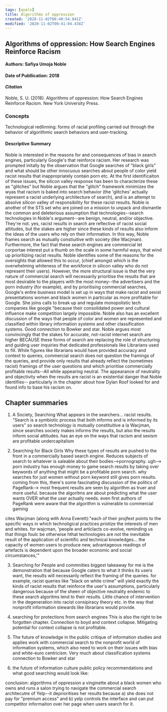 ```yaml
---
tags: [quals]
title: Algorithms of oppression
created: '2020-11-02T00:40:54.841Z'
modified: '2020-11-02T00:41:04.438Z'
---
```


## Algorithms of oppression: How Search Engines Reinforce Racism

#### Authors: Safiya Umoja Noble
#### Date of Publlication: 2018

#### *Citation*
Noble, S. U. (2018). Algorithms of oppression: How Search Engines Reinforce Racism. New York University Press.

### Concepts

Technological redlinning: forms of racial profiling carried out through the behavior of algorithmic search behaviors and user-tracking. 

#### Descriptive Summary

Noble is interested in the reasons for and consequences of bias in search engines, particularly Google's that reinforce racism. Her research was prompted initally by the observation that Google searches of "black girls" and what should be other innocuous searches about people of color yield racist results that inappropriately contain porn etc. At the first identificaiton of these issues, the silicon valley response has been to characterize these as "glitches" but Noble argues that the "glitch" framework minimizes the wyas that racism is baked into search behavior (the 'glitches' actually represent a racist underlying architecture of search), and is an attempt to absolve silicon valley of responsibility for these racist results. Noble is another of the STS set who are joined on a mission to unpack and dismantle the common and deleterious assumption that technologies--search technologies in Noble's argument--are benign, neutral, and/or objective. They're not.
yes, racist results in search are reflective of racist social attitudes, but the stakes are higher since these kinds of results also inform the ideas of the users who rely on their information. In this way, Noble frames search as mutually constiuitive with society (like Wacjman). Furthermore, the fact that these search engines are commercial let corportae interest put a thumb on the scale in some harmful ways, that wind up prioritizing racist results. 
Noble identifies some of the reasons for the oversights that allowed this to occur, (chief amongst which is the overwhelming whiteness of the workforce in silicon valley who do not represent their users). However, the more structural issue is that the very nature of commercial search will necessarily prioritise the results that are most desirable to the players with the most money--the advertisers and the porn industry (for example), and by prioritising commercial searches, Google's entire business model is set up in ways that make racist and sexist presentations women and black women in particular as more profitable for Google. She joins calls to break up and regulate monopolistic tech companies like google "because their consolidated power and cultural influence make competition largely impossible. 
Noble also has an excellent discussion of the ways that people of color and women are represented and classified within library information systems and other classification systems. Good connection to Bowker and star.
Noble argues most convincingly that the stakes for accurate, not-racist internet search are higher BECAUSE these forms of search are replacing the role of structuring and guiding user inquiries that dedicated professionals like Librarians used to fill. While figures like librarians would have provided accuracy and context to queries, commercial search does not question the framings of the queries, and provide only results that already reflect the (sometimes racist) framings of the user questions and which prioritise commercially profitable results--All while appearing neutral.
The appearance of neutrality and objectivity when the results are racist is an existential danger that Noble identifies-- particularly in the chapter about how Dylan Roof looked for and found info to base his racism on. 

## Chapter summaries

1. A Society, Searching
What appears in the searchers... racist results. 
"Search is a symbiotic process that both informs and is informed by its users" so search technology is mutually constituitive a la Wacjman, since searches society makes informs the results, but also the results inform social attitudes. 
has an eye on the ways that racism and sexism are profitable undercapitalism

2. Searching for Black Girls
Why these types of results are pushed to the front in a commercially based search engine. Reduces subjects of search to whatever is saleable about their bodies-->pornography. ugh--> porn industry has enough money to game search results by taking over keywords of anything that might be a profitable porn search. why searches for just women without porn keyword still gives porn results. 
coming from this, there's some fascinating discussion of the politics of PageRank--> most frequent results are seen by algorithm as truer and more useful. because the algoritms are about predicting what the user wants OVER what the user actually needs. even first authors of PageRank were aware that the algorithm is vulnerable to commercial gaming

cites Wacjman (along with Anna Everett):"each of their projfext points to the specific ways in which technoligical practices priotize the interests of men and whites. for wajcman, 'people and articlacts co-evolve, reminding us that things foulc be otherwise hthat technologies are not the inevitable result of the application of scientific and technical knowledges... the capacity of women users to produce new, advantageous readings of artefacts is dependent upon the broader economic and social circumstances,'"

3. Searching for People and commnities
biggest takeaway for me is the demonstration that because Google caters to what it thinks its users want, the results will necessarily reflect the framing of the queries. for example, racist queries like "black on white crime" will yield exactly the kinds of racist results that reinforce the user's assumptions, particularly dangerous because of the sheen of objective neutrality endemic to these search algoritms lend to their results. Little chance of intervention in the degeneration into racist consipiracy theory etc. in the way that nonprofit information stewards like librarians would provide. 

4. searching for protections from search engines
This is also the right to be forgotten chapter. Connection to boyd and context collapse. Mitigating potential for context collapse is not profitable. 

5. The future of knowledge in the public
critique of information studies and applies work with commercial search to the nonprofit world of information systems, which also need to work on their issues with bias and white-euro centricism. 
Very much about classification systems connection to Bowker and star

6. the future of information culture
public policy recommendations and what good searching would look like: 

conclusion: algorithms of oppression 
a vinginette about a black women who owns and runs a salon trying to navigate the commercial search architecutre of Yelp--it deprioritises her results because a) she does not pay for "premium access" and b) yelp controls the interface and can put competitor informaiton over her page when users search for it. 